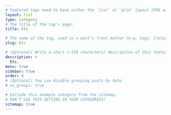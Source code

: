 ```yaml
---
# Featured tags need to have either the `list` or `grid` layout (PRO only).
layout: list
type: category
# The title of the tag's page.
title: Etc

# The name of the tag, used in a post's front matter (e.g. tags: [<slug>]).
slug: Etc

# (Optional) Write a short (~150 characters) description of this featured tag.
description: >
  Etc.
menu: true
sidebar: true
order: 4
# (Optional) You can disable grouping posts by date.
# no_groups: true

# Exclude this example category from the sitemap.
# DON'T USE THIS SETTING IN YOUR CATEGORIES!
sitemap: true
---
```

